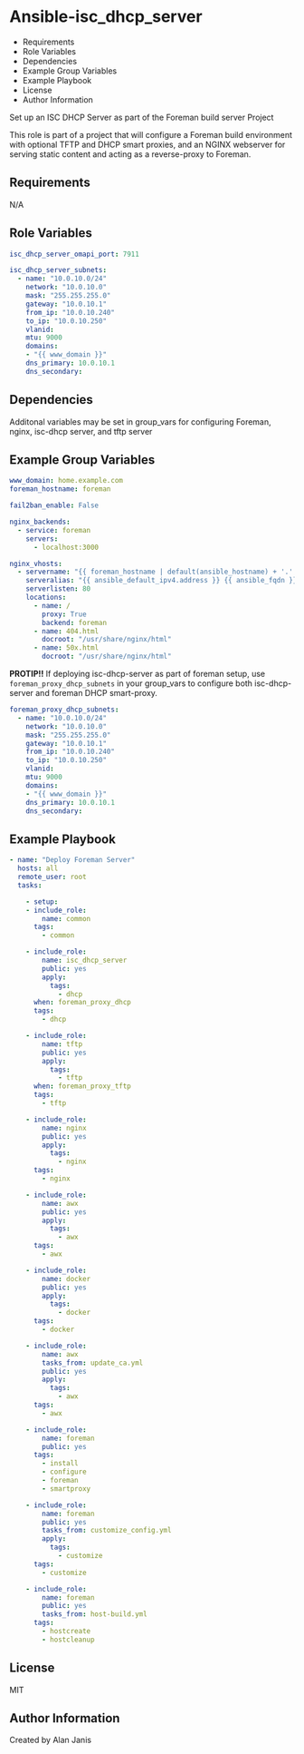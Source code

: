 # Ansible-isc_dhcp_server

<!-- MarkdownTOC -->

- Requirements
- Role Variables
- Dependencies
- Example Group Variables
- Example Playbook
- License
- Author Information

<!-- /MarkdownTOC -->

Set up an ISC DHCP Server as part of the Foreman build server Project

This role is part of a project that will configure a Foreman build environment with optional TFTP and DHCP smart proxies, and an NGINX webserver for serving static content and acting as a reverse-proxy to Foreman.

## Requirements

N/A

## Role Variables
```yaml
isc_dhcp_server_omapi_port: 7911

isc_dhcp_server_subnets:
  - name: "10.0.10.0/24"
    network: "10.0.10.0"
    mask: "255.255.255.0"
    gateway: "10.0.10.1"
    from_ip: "10.0.10.240"
    to_ip: "10.0.10.250"
    vlanid:
    mtu: 9000
    domains:
    - "{{ www_domain }}"
    dns_primary: 10.0.10.1
    dns_secondary:

```

## Dependencies

Additonal variables may be set in group_vars for configuring Foreman, nginx, isc-dhcp server, and tftp server


## Example Group Variables
```yaml
www_domain: home.example.com
foreman_hostname: foreman

fail2ban_enable: False

nginx_backends:
  - service: foreman
    servers:
      - localhost:3000

nginx_vhosts:
  - servername: "{{ foreman_hostname | default(ansible_hostname) + '.' + www_domain | default(ansible_domain) }}"
    serveralias: "{{ ansible_default_ipv4.address }} {{ ansible_fqdn }}"
    serverlisten: 80
    locations:
      - name: /
        proxy: True
        backend: foreman
      - name: 404.html
        docroot: "/usr/share/nginx/html"
      - name: 50x.html
        docroot: "/usr/share/nginx/html"
```

**PROTIP!!** If deploying isc-dhcp-server as part of foreman setup, use ```foreman_proxy_dhcp_subnets``` in your group_vars to configure both isc-dhcp-server and foreman DHCP smart-proxy.

```yaml
foreman_proxy_dhcp_subnets:
  - name: "10.0.10.0/24"
    network: "10.0.10.0"
    mask: "255.255.255.0"
    gateway: "10.0.10.1"
    from_ip: "10.0.10.240"
    to_ip: "10.0.10.250"
    vlanid:
    mtu: 9000
    domains:
    - "{{ www_domain }}"
    dns_primary: 10.0.10.1
    dns_secondary:
```


## Example Playbook
```yaml
- name: "Deploy Foreman Server"
  hosts: all
  remote_user: root
  tasks:

    - setup:
    - include_role:
        name: common
      tags:
        - common

    - include_role:
        name: isc_dhcp_server
        public: yes
        apply:
          tags:
            - dhcp
      when: foreman_proxy_dhcp
      tags:
        - dhcp

    - include_role:
        name: tftp
        public: yes
        apply:
          tags:
            - tftp
      when: foreman_proxy_tftp
      tags:
        - tftp

    - include_role:
        name: nginx
        public: yes
        apply:
          tags:
            - nginx
      tags:
        - nginx

    - include_role:
        name: awx
        public: yes
        apply:
          tags:
            - awx
      tags:
        - awx

    - include_role:
        name: docker
        public: yes
        apply:
          tags:
            - docker
      tags:
        - docker

    - include_role:
        name: awx
        tasks_from: update_ca.yml
        public: yes
        apply:
          tags:
            - awx
      tags:
        - awx

    - include_role:
        name: foreman
        public: yes
      tags:
        - install
        - configure
        - foreman
        - smartproxy

    - include_role:
        name: foreman
        public: yes
        tasks_from: customize_config.yml
        apply:
          tags:
            - customize
      tags:
        - customize

    - include_role:
        name: foreman
        public: yes
        tasks_from: host-build.yml
      tags:
        - hostcreate
        - hostcleanup
```

## License

MIT

## Author Information

Created by Alan Janis
